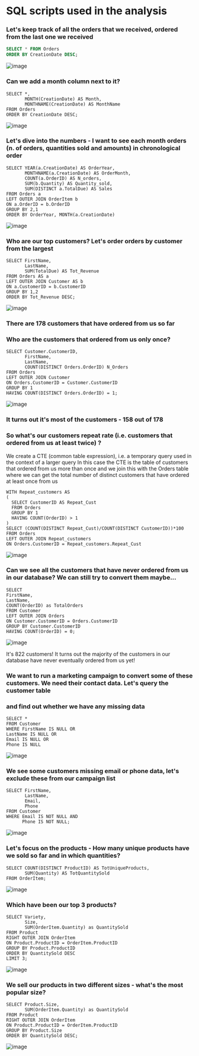 # SQL scripts used in the analysis


### Let's keep track of all the orders that we received, ordered from the last one we received
```sql
SELECT * FROM Orders
ORDER BY CreationDate DESC;
```
![image](https://github.com/fabiooperti/Fabio-Operti---Data-analytics-project/assets/170554271/6da00181-1de3-4c46-bd9c-c2cf126f4d8c)

### Can we add a month column next to it?
```
SELECT *,
       MONTH(CreationDate) AS Month,
       MONTHNAME(CreationDate) AS MonthName
FROM Orders
ORDER BY CreationDate DESC;
```
![image](https://github.com/fabiooperti/Fabio-Operti---Data-analytics-project/assets/170554271/85b5af64-9e8c-41c1-8ee8-1857adfed3ef)

### Let's dive into the numbers - I want to see each month orders (n. of orders, quantities sold and amounts) in chronological order
```
SELECT YEAR(a.CreationDate) AS OrderYear,
       MONTHNAME(a.CreationDate) AS OrderMonth,
       COUNT(a.OrderID) AS N_orders,
       SUM(b.Quantity) AS Quantity_sold,
       SUM(DISTINCT a.TotalDue) AS Sales
FROM Orders a
LEFT OUTER JOIN OrderItem b
ON a.OrderID = b.OrderID
GROUP BY 2,1
ORDER BY OrderYear, MONTH(a.CreationDate)
```
![image](https://github.com/fabiooperti/Fabio-Operti---Data-analytics-project/assets/170554271/394023b9-ea58-4934-a244-9c01b93df37a)

### Who are our top customers? Let's order orders by customer from the largest
```
SELECT FirstName,
       LastName,
       SUM(TotalDue) AS Tot_Revenue      
FROM Orders AS a
LEFT OUTER JOIN Customer AS b
ON a.CustomerID = b.CustomerID
GROUP BY 1,2
ORDER BY Tot_Revenue DESC;
```
![image](https://github.com/fabiooperti/Fabio-Operti---Data-analytics-project/assets/170554271/d1ed5887-1559-4489-b65c-5bda5f198839)
### There are 178 customers that have ordered from us so far

### Who are the customers that ordered from us only once?
```
SELECT Customer.CustomerID,
       FirstName,
       LastName,
       COUNT(DISTINCT Orders.OrderID) N_Orders
FROM Orders
LEFT OUTER JOIN Customer 
ON Orders.CustomerID = Customer.CustomerID
GROUP BY 1
HAVING COUNT(DISTINCT Orders.OrderID) = 1;
```
![image](https://github.com/fabiooperti/Fabio-Operti---Data-analytics-project/assets/170554271/488e4455-833f-4aa3-a4a6-ed49658c80cc)

### It turns out it's most of the customers - 158 out of 178
### So what's our customers repeat rate (i.e. customers that ordered from us at least twice) ?
We create a CTE (common table expression), i.e. a temporary query used in the context of a larger query
In this case the CTE is the table of customers that ordered from us more than once
and we join this with the Orders table where we can get the total number of distinct customers that have ordered at least once from us
```
WITH Repeat_customers AS 
(
  SELECT CustomerID AS Repeat_Cust
  FROM Orders
  GROUP BY 1
  HAVING COUNT(OrderID) > 1
)
SELECT (COUNT(DISTINCT Repeat_Cust)/COUNT(DISTINCT CustomerID))*100
FROM Orders
LEFT OUTER JOIN Repeat_customers
ON Orders.CustomerID = Repeat_customers.Repeat_Cust
```
![image](https://github.com/fabiooperti/Fabio-Operti---Data-analytics-project/assets/170554271/be838a1d-f065-4f63-8ae8-d72bf4b66945)

### Can we see all the customers that have never ordered from us in our database? We can still try to convert them maybe...
```
SELECT
FirstName,
LastName,
COUNT(OrderID) as TotalOrders
FROM Customer
LEFT OUTER JOIN Orders
ON Customer.CustomerID = Orders.CustomerID 
GROUP BY Customer.CustomerID
HAVING COUNT(OrderID) = 0;
```
![image](https://github.com/fabiooperti/Fabio-Operti---Data-analytics-project/assets/170554271/96453ddb-9d31-4ce7-bcaf-560bb554d9ca)

It's 822 customers! It turns out the majority of the customers in our database have never eventually ordered from us yet!

### We want to run a marketing campaign to convert some of these customers. We need their contact data. Let's query the customer table
### and find out whether we have any missing data
```
SELECT *
FROM Customer
WHERE FirstName IS NULL OR
LastName IS NULL OR
Email IS NULL OR
Phone IS NULL
```
![image](https://github.com/fabiooperti/Fabio-Operti---Data-analytics-project/assets/170554271/f07eab51-40e7-4d04-ade1-27b14599c6f2)

### We see some customers missing email or phone data, let's exclude these from our campaign list
```
SELECT FirstName,
       LastName,
       Email,
       Phone
FROM Customer
WHERE Email IS NOT NULL AND
      Phone IS NOT NULL;
```
![image](https://github.com/fabiooperti/Fabio-Operti---Data-analytics-project/assets/170554271/56be4037-8f70-4871-a9fb-400ec6d45c00)


### Let's focus on the products - How many unique products have we sold so far and in which quantities?
```
SELECT COUNT(DISTINCT ProductID) AS TotUniqueProducts,
       SUM(Quantity) AS TotQuantitySold
FROM OrderItem;
```
![image](https://github.com/fabiooperti/Fabio-Operti---Data-analytics-project/assets/170554271/4ec32f68-01d7-4cf1-a0ee-ba59a7415f0f)

### Which have been our top 3 products?
```
SELECT Variety,
       Size,
       SUM(OrderItem.Quantity) as QuantitySold
FROM Product
RIGHT OUTER JOIN OrderItem
ON Product.ProductID = OrderItem.ProductID
GROUP BY Product.ProductID
ORDER BY QuantitySold DESC
LIMIT 3;
```
![image](https://github.com/fabiooperti/Fabio-Operti---Data-analytics-project/assets/170554271/3da891da-e9f9-45d7-903d-61139beaf3b7)

### We sell our products in two different sizes - what's the most popular size?
```
SELECT Product.Size,
       SUM(OrderItem.Quantity) as QuantitySold
FROM Product
RIGHT OUTER JOIN OrderItem
ON Product.ProductID = OrderItem.ProductID
GROUP BY Product.Size
ORDER BY QuantitySold DESC;
```
![image](https://github.com/fabiooperti/Fabio-Operti---Data-analytics-project/assets/170554271/8029fd53-a676-4d8b-95cb-24f82e6b5124)








